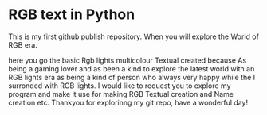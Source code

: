 # RGB text in Python

This is my first github publish repository. When you will explore the World of RGB era.

here you go the basic Rgb lights multicolour Textual created because As being a gaming lover and as been a kind to explore the latest world with an RGB lights era as being a kind of person who always very happy while the I surronded with RGB lights.
I would like to request you to explore my program and make it use for making RGB Textual creation and Name creation etc.
Thankyou for explorinng my git repo, have a wonderful day! 
